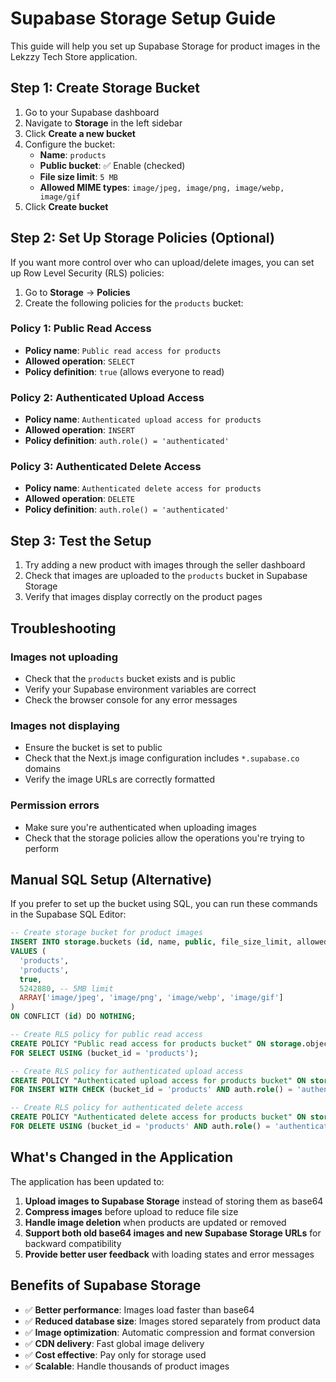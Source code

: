 # Supabase Storage Setup Guide

This guide will help you set up Supabase Storage for product images in the Lekzzy Tech Store application.

## Step 1: Create Storage Bucket

1. Go to your Supabase dashboard
2. Navigate to **Storage** in the left sidebar
3. Click **Create a new bucket**
4. Configure the bucket:
   - **Name**: `products`
   - **Public bucket**: ✅ Enable (checked)
   - **File size limit**: `5 MB`
   - **Allowed MIME types**: `image/jpeg, image/png, image/webp, image/gif`
5. Click **Create bucket**

## Step 2: Set Up Storage Policies (Optional)

If you want more control over who can upload/delete images, you can set up Row Level Security (RLS) policies:

1. Go to **Storage** → **Policies**
2. Create the following policies for the `products` bucket:

### Policy 1: Public Read Access
- **Policy name**: `Public read access for products`
- **Allowed operation**: `SELECT`
- **Policy definition**: `true` (allows everyone to read)

### Policy 2: Authenticated Upload Access
- **Policy name**: `Authenticated upload access for products`
- **Allowed operation**: `INSERT`
- **Policy definition**: `auth.role() = 'authenticated'`

### Policy 3: Authenticated Delete Access
- **Policy name**: `Authenticated delete access for products`
- **Allowed operation**: `DELETE`
- **Policy definition**: `auth.role() = 'authenticated'`

## Step 3: Test the Setup

1. Try adding a new product with images through the seller dashboard
2. Check that images are uploaded to the `products` bucket in Supabase Storage
3. Verify that images display correctly on the product pages

## Troubleshooting

### Images not uploading
- Check that the `products` bucket exists and is public
- Verify your Supabase environment variables are correct
- Check the browser console for any error messages

### Images not displaying
- Ensure the bucket is set to public
- Check that the Next.js image configuration includes `*.supabase.co` domains
- Verify the image URLs are correctly formatted

### Permission errors
- Make sure you're authenticated when uploading images
- Check that the storage policies allow the operations you're trying to perform

## Manual SQL Setup (Alternative)

If you prefer to set up the bucket using SQL, you can run these commands in the Supabase SQL Editor:

```sql
-- Create storage bucket for product images
INSERT INTO storage.buckets (id, name, public, file_size_limit, allowed_mime_types)
VALUES (
  'products',
  'products', 
  true,
  5242880, -- 5MB limit
  ARRAY['image/jpeg', 'image/png', 'image/webp', 'image/gif']
)
ON CONFLICT (id) DO NOTHING;

-- Create RLS policy for public read access
CREATE POLICY "Public read access for products bucket" ON storage.objects
FOR SELECT USING (bucket_id = 'products');

-- Create RLS policy for authenticated upload access
CREATE POLICY "Authenticated upload access for products bucket" ON storage.objects
FOR INSERT WITH CHECK (bucket_id = 'products' AND auth.role() = 'authenticated');

-- Create RLS policy for authenticated delete access
CREATE POLICY "Authenticated delete access for products bucket" ON storage.objects
FOR DELETE USING (bucket_id = 'products' AND auth.role() = 'authenticated');
```

## What's Changed in the Application

The application has been updated to:

1. **Upload images to Supabase Storage** instead of storing them as base64
2. **Compress images** before upload to reduce file size
3. **Handle image deletion** when products are updated or removed
4. **Support both old base64 images and new Supabase Storage URLs** for backward compatibility
5. **Provide better user feedback** with loading states and error messages

## Benefits of Supabase Storage

- ✅ **Better performance**: Images load faster than base64
- ✅ **Reduced database size**: Images stored separately from product data
- ✅ **Image optimization**: Automatic compression and format conversion
- ✅ **CDN delivery**: Fast global image delivery
- ✅ **Cost effective**: Pay only for storage used
- ✅ **Scalable**: Handle thousands of product images
